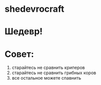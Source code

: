 # shedevrocraft
# Шедевр!
# Совет:
1) старайтесь не сравнить криперов
2) старайтесь не сравнить грибных коров
3) все остальное можете спавнить
